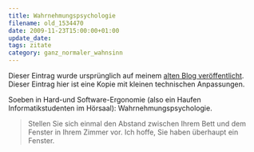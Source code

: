 ```yaml
---
title: Wahrnehmungspsychologie
filename: old_1534470
date: 2009-11-23T15:00:00+01:00
update_date:
tags: zitate
category: ganz_normaler_wahnsinn
---
```

Dieser Eintrag wurde ursprünglich auf meinem [alten Blog veröffentlicht](https://stu.blogger.de/stories/1534470/). Dieser Eintrag hier ist eine Kopie mit kleinen technischen Anpassungen.

Soeben in Hard-und Software-Ergonomie (also ein Haufen Informatikstudenten im Hörsaal): Wahrnehmungspsychologie.

> Stellen Sie sich einmal den Abstand zwischen Ihrem Bett und dem Fenster in Ihrem Zimmer vor. Ich hoffe, Sie haben überhaupt ein Fenster.
